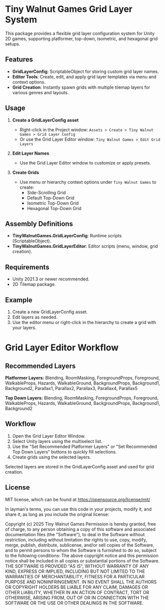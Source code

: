 # Tiny Walnut Games Grid Layer System

This package provides a flexible grid layer configuration system for Unity 2D games, supporting platformer, top-down, isometric, and hexagonal grid setups.

## Features

- **GridLayerConfig**: ScriptableObject for storing custom grid layer names.
- **Editor Tools**: Create, edit, and apply grid layer templates via menu and context options.
- **Grid Creation**: Instantly spawn grids with multiple tilemap layers for various genres and layouts.

## Usage

1. **Create a GridLayerConfig asset**  
   - Right-click in the Project window: `Assets > Create > Tiny Walnut Games > Grid Layer Config`
   - Or use the Grid Layer Editor window: `Tiny Walnut Games > Edit Grid Layers`

2. **Edit Layer Names**  
   - Use the Grid Layer Editor window to customize or apply presets.

3. **Create Grids**  
   - Use menu or hierarchy context options under `Tiny Walnut Games` to create:
     - Side-Scrolling Grid
     - Default Top-Down Grid
     - Isometric Top-Down Grid
     - Hexagonal Top-Down Grid

## Assembly Definitions

- **TinyWalnutGames.GridLayerConfig**: Runtime scripts (ScriptableObject).
- **TinyWalnutGames.GridLayerEditor**: Editor scripts (menu, window, grid creation).

## Requirements

- Unity 2021.3 or newer recommended.
- 2D Tilemap package.

## Example

1. Create a new GridLayerConfig asset.
2. Edit layers as needed.
3. Use the editor menu or right-click in the hierarchy to create a grid with your layers.

# Grid Layer Editor Workflow

## Recommended Layers

**Platformer Layers:**
Blending, RoomMasking, ForegroundProps, Foreground, WalkableProps, Hazards, WalkableGround, BackgroundProps, Background1, Background2, Parallax1, Parallax2, Parallax3, Parallax4, Parallax5

**Top Down Layers:**
Blending, RoomMasking, ForegroundProps, Foreground, WalkableProps, Hazards, WalkableGround, BackgroundProps, Background1, Background2

## Workflow

1. Open the Grid Layer Editor Window.
2. Select Unity layers using the multiselect list.
3. Use the "Set Recommended Platformer Layers" or "Set Recommended Top Down Layers" buttons to quickly fill selections.
4. Create grids using the selected layers.

Selected layers are stored in the GridLayerConfig asset and used for grid creation.

## License

MIT license, which can be found at https://opensource.org/license/mit/

In layman's terms, you can use this code in your projects, modify it, and share it, as long as you include the original license:

Copyright (c) 2025 Tiny Walnut Games
Permission is hereby granted, free of charge, to any person obtaining a copy
of this software and associated documentation files (the "Software"),
to deal in the Software without restriction, including without limitation the rights to use,
copy, modify, merge, publish, distribute, sublicense, and/or sell copies of the Software,
and to permit persons to whom the Software is furnished to do so, subject to the following conditions:
The above copyright notice and this permission notice shall be included in all copies or substantial portions of the Software.
THE SOFTWARE IS PROVIDED "AS IS", WITHOUT WARRANTY OF ANY KIND, EXPRESS OR IMPLIED,
INCLUDING BUT NOT LIMITED TO THE WARRANTIES OF MERCHANTABILITY, FITNESS FOR A PARTICULAR
PURPOSE AND NONINFRINGEMENT. IN NO EVENT SHALL THE AUTHORS OR COPYRIGHT HOLDERS BE LIABLE
FOR ANY CLAIM, DAMAGES OR OTHER LIABILITY, WHETHER IN AN ACTION OF CONTRACT, TORT OR OTHERWISE,
ARISING FROM, OUT OF OR IN CONNECTION WITH THE SOFTWARE OR THE USE OR OTHER DEALINGS IN THE SOFTWARE.


